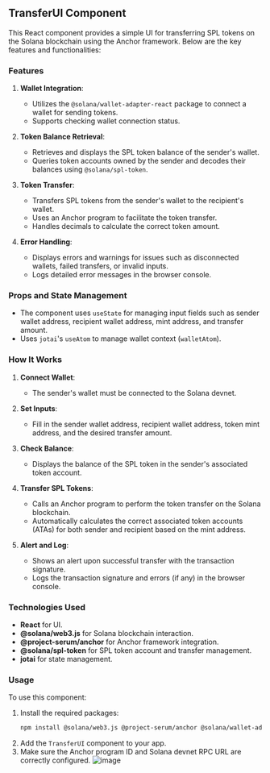 
## **TransferUI Component**

This React component provides a simple UI for transferring SPL tokens on the Solana blockchain using the Anchor framework. Below are the key features and functionalities:

### **Features**
1. **Wallet Integration**:
   - Utilizes the `@solana/wallet-adapter-react` package to connect a wallet for sending tokens.
   - Supports checking wallet connection status.

2. **Token Balance Retrieval**:
   - Retrieves and displays the SPL token balance of the sender's wallet.
   - Queries token accounts owned by the sender and decodes their balances using `@solana/spl-token`.

3. **Token Transfer**:
   - Transfers SPL tokens from the sender's wallet to the recipient's wallet.
   - Uses an Anchor program to facilitate the token transfer.
   - Handles decimals to calculate the correct token amount.

4. **Error Handling**:
   - Displays errors and warnings for issues such as disconnected wallets, failed transfers, or invalid inputs.
   - Logs detailed error messages in the browser console.

### **Props and State Management**
- The component uses `useState` for managing input fields such as sender wallet address, recipient wallet address, mint address, and transfer amount.
- Uses `jotai`'s `useAtom` to manage wallet context (`walletAtom`).

### **How It Works**
1. **Connect Wallet**:
   - The sender's wallet must be connected to the Solana devnet.

2. **Set Inputs**:
   - Fill in the sender wallet address, recipient wallet address, token mint address, and the desired transfer amount.

3. **Check Balance**:
   - Displays the balance of the SPL token in the sender's associated token account.

4. **Transfer SPL Tokens**:
   - Calls an Anchor program to perform the token transfer on the Solana blockchain.
   - Automatically calculates the correct associated token accounts (ATAs) for both sender and recipient based on the mint address.

5. **Alert and Log**:
   - Shows an alert upon successful transfer with the transaction signature.
   - Logs the transaction signature and errors (if any) in the browser console.

### **Technologies Used**
- **React** for UI.
- **@solana/web3.js** for Solana blockchain interaction.
- **@project-serum/anchor** for Anchor framework integration.
- **@solana/spl-token** for SPL token account and transfer management.
- **jotai** for state management.

### **Usage**
To use this component:
1. Install the required packages:
   ```bash
   npm install @solana/web3.js @project-serum/anchor @solana/wallet-adapter-react @solana/spl-token jotai
   ```
2. Add the `TransferUI` component to your app.
3. Make sure the Anchor program ID and Solana devnet RPC URL are correctly configured.
![image](https://github.com/user-attachments/assets/80436ea6-9dae-4c70-8d18-cfc803a317b2)
